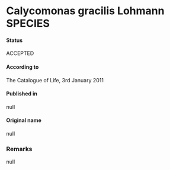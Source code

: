 Calycomonas gracilis Lohmann SPECIES
=======

#### Status
ACCEPTED

#### According to
The Catalogue of Life, 3rd January 2011

#### Published in
null

#### Original name
null

### Remarks
null